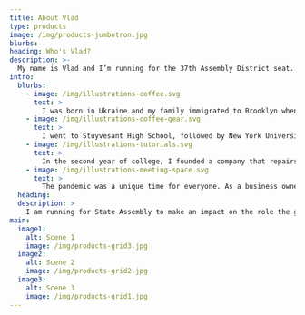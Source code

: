```yaml
---
title: About Vlad
type: products
image: /img/products-jumbotron.jpg
blurbs:
heading: Who's Vlad?
description: >-
  My name is Vlad and I’m running for the 37th Assembly District seat. My story from immigrant to business owner wouldn’t be possible without access to a public school and a train to take me there. As I’ve seen New York evolve throughout the years, I’ve also witnessed it’s public systems get left behind. It is time we give them the attention and updates they deserve!
intro:
  blurbs:
    - image: /img/illustrations-coffee.svg
      text: >
        I was born in Ukraine and my family immigrated to Brooklyn when I was nine years old. My parents, immigrants from a non-English speaking country, worked long hours at low paying jobs to support and give me and my sister opportunities that they did not have.
    - image: /img/illustrations-coffee-gear.svg
      text: >
        I went to Stuyvesant High School, followed by New York University, and then spent a decade founding and growing my very own business.
    - image: /img/illustrations-tutorials.svg
      text: >
        In the second year of college, I founded a company that repairs consumer electronics. We grew over the years, and this eventually allowed me to find a place to proudly call my home in Hunter’s Point. Here, I enjoy spending my weekends at our beautiful Gantry Plaza Park, often walking with my dog-son Bernard.
    - image: /img/illustrations-meeting-space.svg
      text: >
        The pandemic was a unique time for everyone. As a business owner, I felt not just the initial impact, when the world seemingly came to a halt, but also the government’s actions that followed. Contradicting regulation between the City and State, constantly changing mask policies, and disorganized vaccination rollouts are just some of the things every business had to deal with on a daily basis just to stay safe and in compliance. Our government failed us in the greatest time of need.
  heading:
  description: >
    I am running for State Assembly to make an impact on the role the government plays in its relationship with the people that it’s meant to serve. I want to love the place I call home, and enable the same for others. To do that, we need to: expand on education, re-design our decaying infrastructure using a first-principles approach, and re-establish public safety.
main:
  image1:
    alt: Scene 1
    image: /img/products-grid3.jpg
  image2:
    alt: Scene 2
    image: /img/products-grid2.jpg
  image3:
    alt: Scene 3
    image: /img/products-grid1.jpg
---
```



